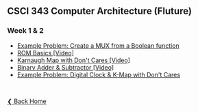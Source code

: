 ## CSCI 343 Computer Architecture (Fluture)

### Week 1 & 2

- [Example Problem: Create a MUX from a Boolean function](./guides/Guide%201%20%2D%20Create%20a%20MUX%20from%20a%20Boolean%20function.pdf)
- [ROM Basics [Video]](https://www.youtube.com/watch?v=yX0F5Xz_f9o)
- [Karnaugh Map with Don't Cares [Video]](https://www.youtube.com/watch?v=SaKVzgiekrA)
- [Binary Adder & Subtractor [Video]](https://www.youtube.com/watch?v=o87GH5U1zUY)
- [Example Problem: Digital Clock & K-Map with Don't Cares](./guides/Guide%202%20-%20Digital%20Clock.pdf)

&nbsp;

[❮ Back Home](../)
